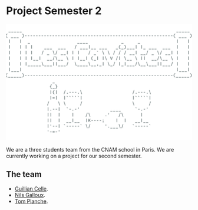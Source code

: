 # Project Semester 2

<img src="https://github.com/Les-Cavistes/.github/blob/main/assets/logo.png" alt="Les Cavistes' logo"/>

We are a three students team from the CNAM school in Paris. We are currently working on a project for our second semester.

## The team

- [Guillian Celle](https://github.com/Glacoon).
- [Nils Galloux](https://github.com/ninouGx).
- [Tom Planche](https://github.com/tomPlanche).
